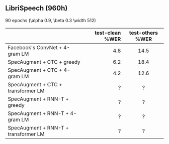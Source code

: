 ## LibriSpeech (960h)

90 epochs (\alpha 0.9, \beta 0.3 \width 512)

|      | test-clean %WER | test-others %WER | 
|:-------|-------:|:------:|
| Facebook's ConvNet + 4-gram LM  | 4.8 	| 14.5 |
| SpecAugment + CTC + greedy   |   6.2   |   18.4    |
| SpecAugment + CTC + 4-gram LM    |   4.2    |   12.6    |
| SpecAugment + CTC + transformer LM    |   ?    |   ?    |
| SpecAugment + RNN-T + greedy   |   ?    |   ?   |
| SpecAugment + RNN-T + 4-gram LM  |   ?    |   ?    |
| SpecAugment + RNN-T + transformer LM  |   ?    |   ?    |

